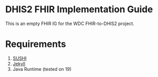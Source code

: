 # DHIS2 FHIR Implementation Guide

This is an empty FHIR IG for the WDC FHIR-to-DHIS2 project.

# Requirements

1. [SUSHI](https://fshschool.org/docs/sushi/installation/)
2. [Jekyll](https://jekyllrb.com/)
3. Java Runtime (tested on 19)

